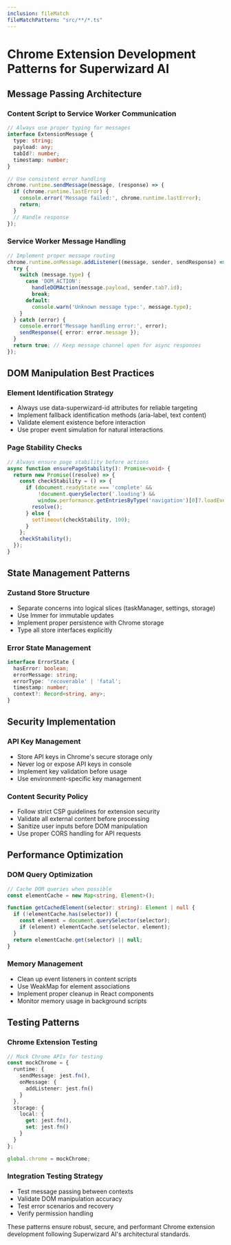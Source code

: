 ```yaml
---
inclusion: fileMatch
fileMatchPattern: "src/**/*.ts"
---
```


# Chrome Extension Development Patterns for Superwizard AI

## Message Passing Architecture

### Content Script to Service Worker Communication
```typescript
// Always use proper typing for messages
interface ExtensionMessage {
  type: string;
  payload: any;
  tabId?: number;
  timestamp: number;
}

// Use consistent error handling
chrome.runtime.sendMessage(message, (response) => {
  if (chrome.runtime.lastError) {
    console.error('Message failed:', chrome.runtime.lastError);
    return;
  }
  // Handle response
});
```

### Service Worker Message Handling
```typescript
// Implement proper message routing
chrome.runtime.onMessage.addListener((message, sender, sendResponse) => {
  try {
    switch (message.type) {
      case 'DOM_ACTION':
        handleDOMAction(message.payload, sender.tab?.id);
        break;
      default:
        console.warn('Unknown message type:', message.type);
    }
  } catch (error) {
    console.error('Message handling error:', error);
    sendResponse({ error: error.message });
  }
  return true; // Keep message channel open for async responses
});
```

## DOM Manipulation Best Practices

### Element Identification Strategy
- Always use data-superwizard-id attributes for reliable targeting
- Implement fallback identification methods (aria-label, text content)
- Validate element existence before interaction
- Use proper event simulation for natural interactions

### Page Stability Checks
```typescript
// Always ensure page stability before actions
async function ensurePageStability(): Promise<void> {
  return new Promise((resolve) => {
    const checkStability = () => {
      if (document.readyState === 'complete' && 
          !document.querySelector('.loading') &&
          window.performance.getEntriesByType('navigation')[0]?.loadEventEnd > 0) {
        resolve();
      } else {
        setTimeout(checkStability, 100);
      }
    };
    checkStability();
  });
}
```

## State Management Patterns

### Zustand Store Structure
- Separate concerns into logical slices (taskManager, settings, storage)
- Use Immer for immutable updates
- Implement proper persistence with Chrome storage
- Type all store interfaces explicitly

### Error State Management
```typescript
interface ErrorState {
  hasError: boolean;
  errorMessage: string;
  errorType: 'recoverable' | 'fatal';
  timestamp: number;
  context?: Record<string, any>;
}
```

## Security Implementation

### API Key Management
- Store API keys in Chrome's secure storage only
- Never log or expose API keys in console
- Implement key validation before usage
- Use environment-specific key management

### Content Security Policy
- Follow strict CSP guidelines for extension security
- Validate all external content before processing
- Sanitize user inputs before DOM manipulation
- Use proper CORS handling for API requests

## Performance Optimization

### DOM Query Optimization
```typescript
// Cache DOM queries when possible
const elementCache = new Map<string, Element>();

function getCachedElement(selector: string): Element | null {
  if (!elementCache.has(selector)) {
    const element = document.querySelector(selector);
    if (element) elementCache.set(selector, element);
  }
  return elementCache.get(selector) || null;
}
```

### Memory Management
- Clean up event listeners in content scripts
- Use WeakMap for element associations
- Implement proper cleanup in React components
- Monitor memory usage in background scripts

## Testing Patterns

### Chrome Extension Testing
```typescript
// Mock Chrome APIs for testing
const mockChrome = {
  runtime: {
    sendMessage: jest.fn(),
    onMessage: {
      addListener: jest.fn()
    }
  },
  storage: {
    local: {
      get: jest.fn(),
      set: jest.fn()
    }
  }
};

global.chrome = mockChrome;
```

### Integration Testing Strategy
- Test message passing between contexts
- Validate DOM manipulation accuracy
- Test error scenarios and recovery
- Verify permission handling

These patterns ensure robust, secure, and performant Chrome extension development following Superwizard AI's architectural standards.